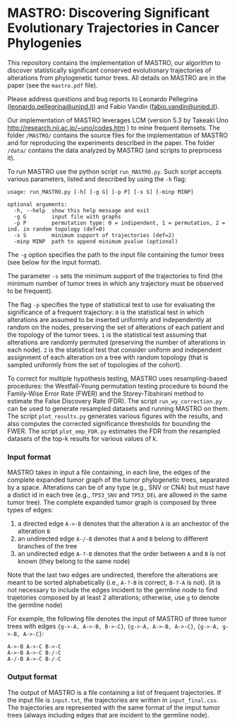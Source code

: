 # MASTRO: Discovering Significant Evolutionary Trajectories in Cancer Phylogenies

This repository contains the implementation of MASTRO, our algorithm to discover statistically significant conserved evolutionary trajectories of alterations from phylogenetic tumor trees. All details on MASTRO are in the paper (see the `mastro.pdf` file).

Please address questions and bug reports to Leonardo Pellegrina (leonardo.pellegrina@unipd.it) and Fabio Vandin (fabio.vandin@unipd.it).

Our implementation of MASTRO leverages LCM (version 5.3 by Takeaki Uno http://research.nii.ac.jp/~uno/codes.htm ) to mine frequent itemsets.
The folder `/MASTRO/` contains the source files for the implementation of MASTRO and for reproducing the experiments described in the paper. The folder `/data/` contains the data analyzed by MASTRO (and scripts to preprocess it).

To run MASTRO use the python script `run_MASTRO.py`. Such script accepts various parameters, listed and described by using the `-h` flag:

```
usage: run_MASTRO.py [-h] [-g G] [-p P] [-s S] [-minp MINP]

optional arguments:
  -h, --help  show this help message and exit
  -g G        input file with graphs
  -p P        permutation type: 0 = indipendent, 1 = permutation, 2 = ind. in random topology (def=0)
  -s S        minimum support of trajectories (def=2)
  -minp MINP  path to append minimum pvalue (optional)
```

The `-g` option specifies the path to the input file containing the tumor trees (see below for the input format).

The parameter `-s` sets the minimum support of the trajectories to find (the minimum number of tumor trees in which any trajectory must be observed to be frequent).

The flag `-p` specifies the type of statistical test to use for evaluating the significance of a frequent trajectory:
`0` is the statistical test in which alterations are assumed to be inserted uniformly and independently at random on the nodes, preserving the set of alterations of each patient and the topology of the tumor trees.
`1` is the statistical test assuming that alterations are randomly permuted (preserving the number of alterations in each node).
`2` is the statistical test that consider uniform and independent assignment of each alteration on a tree with random topology (that is sampled uniformly from the set of topologies of the cohort).

To correct for multiple hypothesis testing, MASTRO uses resampling-based procedures: the Westfall-Young permutation testing procedure to bound the Family-Wise Error Rate (FWER) and the Storey-Tibshirani method to estimate the False Discovery Rate (FDR).
The script `run_wy_correction.py` can be used to generate resampled datasets and running MASTRO on them.
The script `plot_results.py` generates various figures with the results, and also computes the corrected significance thresholds for bounding the FWER.
The script `plot_emp_FDR.py` estimates the FDR from the resampled datasets of the top-k results for various values of k.

### Input format
MASTRO takes in input a file containing, in each line, the edges of the complete expanded tumor graph of the tumor phylogenetic trees, separated by a space.
Alterations can be of any type (e.g., SNV or CNA) but must have a distict id in each tree (e.g., `TP53_SNV` and `TP53_DEL` are allowed in the same tumor tree).
The complete expanded tumor graph is composed by three types of edges:
1. a directed edge `A->-B` denotes that the alteration `A` is an anchestor of the alteration `B`
2. an undirected edge `A-/-B` denotes that `A` and `B` belong to different branches of the tree
3. an undirected edge `A-?-B` denotes that the order between `A` and `B` is not known (they belong to the same node)

Note that the last two edges are undirected, therefore the alterations are meant to be sorted alphabetically (i.e., `A-?-B` is correct, `B-?-A` is not).
(it is not necessary to include the edges incident to the germline node to find trajetories composed by at least 2 alterations; otherwise, use `g` to denote the germline node)

For example, the following file denotes the input of MASTRO of three tumor trees with edges `{g->-A, A->-B, B->-C}`, `{g->-A, A->-B, A->-C}`, `{g->-A, g->-B, A->-C}`:
```
A->-B A->-C B->-C
A->-B A->-C B-/-C
A-/-B A->-C B-/-C
```

### Output format
The output of MASTRO is a file containing a list of frequent trajectories. If the input file is `input.txt`, the trajectories are written in `input_final.csv`.
The trajectories are represented with the same format of the imput tumor trees (always including edges that are incident to the germline node).
